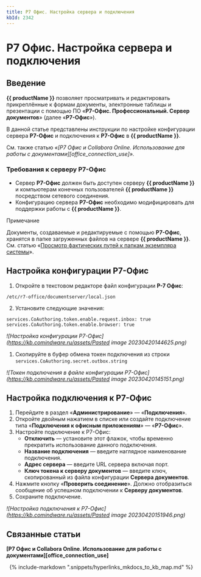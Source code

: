 ```yaml
---
title: Р7 Офис. Настройка сервера и подключения
kbId: 2342
---
```


# Р7 Офис. Настройка сервера и подключения

## Введение

**{{ productName }}** позволяет просматривать и редактировать прикреплённые к формам документы, электронные таблицы и презентации с помощью ПО «**Р7-Офис. Профессиональный. Сервер документов**» (далее «**Р7-Офис**»).

В данной статье представлены инструкции по настройке конфигурации сервера **Р7-Офис** и подключения к **Р7-Офис** в **{{ productName }}**.

См. также статью *«[Р7 Офис и Collabora Online. Использование для работы с документами][office_connection_use]».*

### Требования к серверу Р7-Офис

- Сервер **Р7-Офис** должен быть доступен серверу **{{ productName }}** и компьютерам конечных пользователей **{{ productName }}** посредством сетевого соединения.
- Конфигурацию сервера **Р7-Офис** необходимо модифицировать для поддержки работы с **{{ productName }}**.

Примечание

Документы, создаваемые и редактируемые с помощью **Р7-Офис**, хранятся в папке загруженных файлов на сервере **{{ productName }}**. См. статью «[Просмотр фактических путей к папкам экземпляра системы](https://kb.comindware.ru/article.php?id=2301)».

## Настройка конфигурации Р7-Офис

1. Откройте в текстовом редакторе файл конфигурации **Р-7 Офис**:   

```
/etc/r7-office/documentserver/local.json
```
2. Установите следующие значения:   

```
services.CoAuthoring.token.enable.request.inbox: true   
services.CoAuthoring.token.enable.browser: true
```

_![Настройка конфигурации Р7-Офис](https://kb.comindware.ru/assets/Pasted image 20230420144625.png)_

1. Скопируйте в буфер обмена токен подключения из строки `services.CoAuthoring.secret.outbox.string`

_![Токен подключения в файле конфигурации Р7-Офис](https://kb.comindware.ru/assets/Pasted image 20230420145151.png)_

## Настройка подключения к Р7-Офис

1. Перейдите в раздел «**Администрирование**» — «**Подключения**».
2. Откройте двойным нажатием в списке или создайте подключение типа «**Подключения к офисным приложениям**» — «**Р7-Офис**».
3. Настройте подключение к Р7-Офис:
    - **Отключить** — установите этот флажок, чтобы временно прекратить использование данного подключения.
    - **Название подключения** — введите наглядное наименование подключения.
    - **Адрес сервера** — введите URL сервера включая порт.
    - **Ключ токена к серверу документов** — введите ключ, скопированный из файла конфигурации **Сервера документов**.
4. Нажмите кнопку «**Проверить соединение**». Должно отобразиться сообщение об успешном подключении к **Серверу документов**.
5. Сохраните подключение.

_![Настройка подключения к Р7-Офис](https://kb.comindware.ru/assets/Pasted image 20230420151946.png)_

## Связанные статьи

**[Р7 Офис и Collabora Online. Использование для работы с документами][office_connection_use]**



 
{% include-markdown ".snippets/hyperlinks_mkdocs_to_kb_map.md" %}
